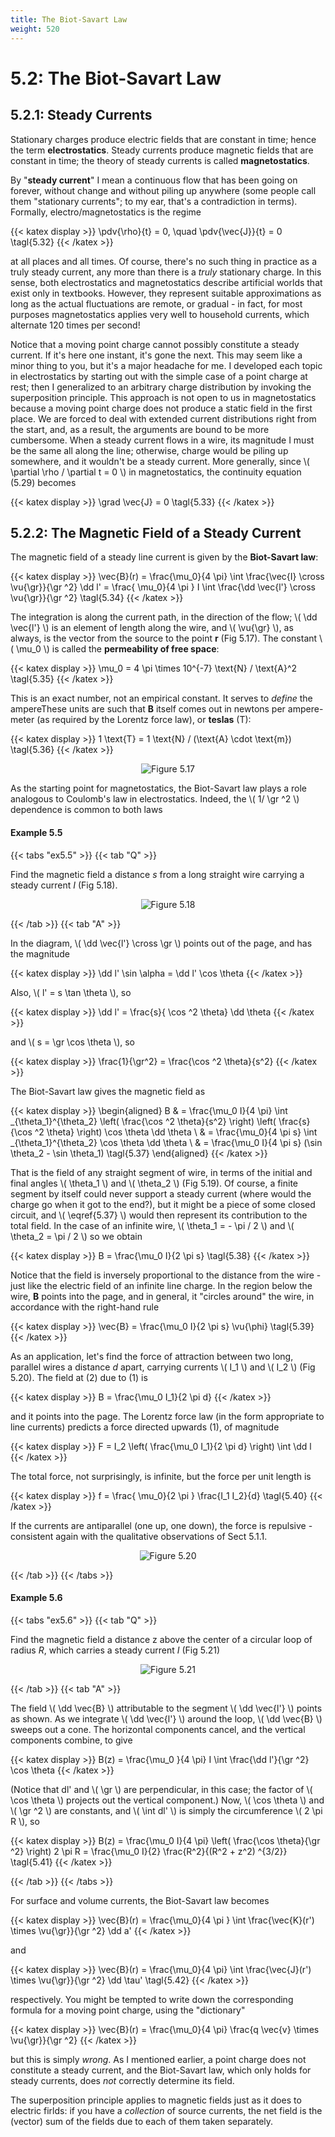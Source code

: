 ```yaml
---
title: The Biot-Savart Law
weight: 520
---
```



# 5.2: The Biot-Savart Law

## 5.2.1: Steady Currents

Stationary charges produce electric fields that are constant in time; hence the term __electrostatics__. Steady currents produce magnetic fields that are constant in time; the theory of steady currents is called __magnetostatics__.

By "__steady current__" I mean a continuous flow that has been going on forever, without change and without piling up anywhere (some people call them "stationary currents"; to my ear, that's a contradiction in terms). Formally, electro/magnetostatics is the regime

{{< katex display >}}
\pdv{\rho}{t} = 0, \quad \pdv{\vec{J}}{t} = 0 \tagl{5.32}
{{< /katex >}}

at all places and all times. Of course, there's no such thing in practice as a truly steady current, any more than there is a _truly_ stationary charge. In this sense, both electrostatics and magnetostatics describe artificial worlds that exist only in textbooks. However, they represent suitable approximations as long as the actual fluctuations are remote, or gradual - in fact, for most purposes magnetostatics applies very well to household currents, which alternate 120 times per second!

Notice that a moving point charge cannot possibly constitute a steady current. If it's here one instant, it's gone the next. This may seem like a minor thing to you, but it's a major headache for me. I developed each topic in electrostatics by starting out with the simple case of a point charge at rest; then I generalized to an arbitrary charge distribution by invoking the superposition principle. This approach is not open to us in magnetostatics because a moving point charge does not produce a static field in the first place. We are forced to deal with extended current distributions right from the start, and, as a result, the arguments are bound to be more cumbersome.
When a steady current flows in a wire, its magnitude I must be the same all along the line; otherwise, charge would be piling up somewhere, and it wouldn't be a steady current. More generally, since \\( \partial \rho / \partial t = 0 \\) in magnetostatics, the continuity equation (5.29) becomes

{{< katex display >}}
\grad \vec{J} = 0 \tagl{5.33}
{{< /katex >}}


## 5.2.2: The Magnetic Field of a Steady Current

The magnetic field of a steady line current is given by the __Biot-Savart law__:

{{< katex display >}}
\vec{B}(r) = \frac{\mu_0}{4 \pi} \int \frac{\vec{I} \cross \vu{\gr}}{\gr ^2} \dd l' = \frac{ \mu_0}{4 \pi } I \int \frac{\dd \vec{l'} \cross \vu{\gr}}{\gr ^2} \tagl{5.34} 
{{< /katex >}}

The integration is along the current path, in the direction of the flow; \\( \dd \vec{l'} \\) is an element of length along the wire, and \\( \vu{\gr} \\), as always, is the vector from the source to the point __r__ (Fig 5.17). The constant \\( \mu_0 \\) is called the __permeability of free space__:

{{< katex display >}}
\mu_0 = 4 \pi \times 10^{-7} \text{N} / \text{A}^2 \tagl{5.35}
{{< /katex >}}

This is an exact number, not an empirical constant. It serves to _define_ the ampereThese units are such that __B__ itself comes out in newtons per ampere-meter (as required by the Lorentz force law), or __teslas__ (T):

{{< katex display >}}
1 \text{T} = 1 \text{N} / (\text{A} \cdot \text{m}) \tagl{5.36}
{{< /katex >}}


<p align="center"> <img alt="Figure 5.17" src="/r/img/griffiths/5.17.png" /> </p>

As the starting point for magnetostatics, the Biot-Savart law plays a role analogous to Coulomb's law in electrostatics. Indeed, the \\( 1/ \gr ^2 \\) dependence is common to both laws

#### Example 5.5

{{< tabs "ex5.5" >}}
{{< tab "Q" >}}

Find the magnetic field a distance _s_ from a long straight wire carrying a steady current _I_ (Fig 5.18).

<p align="center"> <img alt="Figure 5.18" src="/r/img/griffiths/5.18.png" /> </p>

{{< /tab >}}
{{< tab "A" >}}

In the diagram, \\( \dd \vec{l'} \cross \gr \\) points out of the page, and has the magnitude

{{< katex display >}}
\dd l' \sin \alpha = \dd l' \cos \theta
{{< /katex >}}

Also, \\( l' = s \tan \theta \\), so

{{< katex display >}}
\dd l' = \frac{s}{ \cos ^2 \theta} \dd \theta
{{< /katex >}}

and \\( s = \gr \cos \theta \\), so

{{< katex display >}}
\frac{1}{\gr^2} = \frac{\cos ^2 \theta}{s^2} 
{{< /katex >}}

The Biot-Savart law gives the magnetic field as

{{< katex display >}}
\begin{aligned}
B & = \frac{\mu_0 I}{4 \pi} \int _{\theta_1}^{\theta_2} \left( \frac{\cos ^2 \theta}{s^2}  \right) \left( \frac{s}{\cos ^2 \theta} \right) \cos \theta \dd \theta \\
& = \frac{\mu_0}{4 \pi s} \int _{\theta_1}^{\theta_2} \cos \theta \dd \theta \\
& = \frac{\mu_0 I}{4 \pi s} (\sin \theta_2 - \sin \theta_1) \tagl{5.37}
\end{aligned}
{{< /katex >}}

That is the field of any straight segment of wire, in terms of the initial and final angles \\( \theta_1 \\) and \\( \theta_2 \\) (Fig 5.19). Of course, a finite segment by itself could never support a steady current (where would the charge go when it got to the end?), but it might be a piece of some closed circuit, and \\( \eqref{5.37} \\) would then represent its contribution to the total field. In the case of an infinite wire, \\( \theta_1 = - \pi / 2 \\) and \\( \theta_2 = \pi / 2 \\) so we obtain

{{< katex display >}}
B = \frac{\mu_0 I}{2 \pi s} \tagl{5.38}
{{< /katex >}}

Notice that the field is inversely proportional to the distance from the wire - just like the electric field of an infinite line charge. In the region below the wire, __B__ points into the page, and in general, it "circles around" the wire, in accordance with the right-hand rule

{{< katex display >}}
\vec{B} = \frac{\mu_0 I}{2 \pi s} \vu{\phi} \tagl{5.39}
{{< /katex >}}

As an application, let's find the force of attraction between two long, parallel wires a distance _d_ apart, carrying currents \\( I_1 \\) and \\( I_2 \\) (Fig 5.20). The field at (2) due to (1) is

{{< katex display >}}
B = \frac{\mu_0 I_1}{2 \pi d}
{{< /katex >}}

and it points into the page. The Lorentz force law (in the form appropriate to line currents) predicts a force directed upwards (1), of magnitude

{{< katex display >}}
F = I_2 \left( \frac{\mu_0 I_1}{2 \pi d}  \right) \int \dd l
{{< /katex >}}

The total force, not surprisingly, is infinite, but the force per unit length is

{{< katex display >}}
f = \frac{ \mu_0}{2 \pi } \frac{I_1 I_2}{d} \tagl{5.40}
{{< /katex >}}

If the currents are antiparallel (one up, one down), the force is repulsive - consistent again with the qualitative observations of Sect 5.1.1.

<p align="center"> <img alt="Figure 5.20" src="/r/img/griffiths/5.20.png" /> </p>


{{< /tab >}}
{{< /tabs >}}


#### Example 5.6

{{< tabs "ex5.6" >}}
{{< tab "Q" >}}

Find the magnetic field a distance z above the center of a circular loop of radius _R_, which carries a steady current _I_ (Fig 5.21)

<p align="center"> <img alt="Figure 5.21" src="/r/img/griffiths/5.21.png" /> </p>

{{< /tab >}}
{{< tab "A" >}}

The field \\( \dd \vec{B} \\) attributable to the segment \\( \dd \vec{l'} \\) points as shown. As we integrate \\( \dd \vec{l'} \\)  around the loop, \\( \dd \vec{B} \\) sweeps out a cone. The horizontal components cancel, and the vertical components combine, to give

{{< katex display >}}
B(z) = \frac{\mu_0 }{4 \pi} I \int \frac{\dd l'}{\gr ^2} \cos \theta
{{< /katex >}}

(Notice that dl' and \\( \gr \\) are perpendicular, in this case; the factor of \\( \cos \theta \\) projects out the vertical component.) Now, \\( \cos \theta \\) and \\( \gr ^2 \\) are constants, and \\( \int dl' \\) is simply the circumference \\( 2 \pi R \\), so

{{< katex display >}}
B(z) = \frac{\mu_0 I}{4 \pi} \left( \frac{\cos \theta}{\gr ^2} \right) 2 \pi R = \frac{\mu_0 I}{2} \frac{R^2}{(R^2 + z^2) ^{3/2}}  \tagl{5.41}
{{< /katex >}}


{{< /tab >}}
{{< /tabs >}}



For surface and volume currents, the Biot-Savart law becomes

{{< katex display >}}
\vec{B}(r) = \frac{\mu_0}{4 \pi } \int \frac{\vec{K}(r') \times \vu{\gr}}{\gr ^2} \dd a'
{{< /katex >}}

and

{{< katex display >}}
\vec{B}(r) = \frac{\mu_0}{4 \pi} \int \frac{\vec{J}(r') \times \vu{\gr}}{\gr ^2} \dd \tau' \tagl{5.42}
{{< /katex >}}

respectively. You might be tempted to write down the corresponding formula for a moving point charge, using the "dictionary"

{{< katex display >}}
\vec{B}(r) = \frac{\mu_0}{4 \pi} \frac{q \vec{v} \times \vu{\gr}}{\gr ^2} 
{{< /katex >}}

but this is simply _wrong_. As I mentioned earlier, a point charge does not constitute a steady current, and the Biot-Savart law, which only holds for steady currents, does _not_ correctly determine its field.

The superposition principle applies to magnetic fields just as it does to electric firlds: if you have a _collection_ of source currents, the net field is the (vector) sum of the fields due to each of them taken separately.